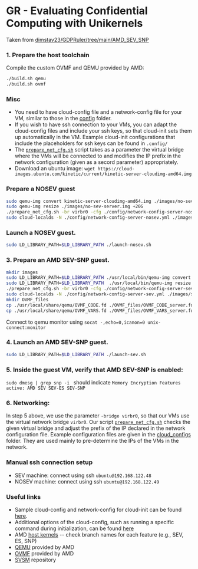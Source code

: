 # GR - Evaluating Confidential Computing with Unikernels

Taken from [dimstav23/GDPRuler/tree/main/AMD_SEV_SNP](https://github.com/dimstav23/GDPRuler/tree/main/AMD_SEV_SNP)

### 1. Prepare the host toolchain
Compile the custom OVMF and QEMU provided by AMD:

```bash
./build.sh qemu
./build.sh ovmf
```

### Misc

- You need to have cloud-config file and a network-config file for your VM, similar to those in the [config](.config/) folder.
- If you wish to have ssh connection to your VMs, you can adapt the cloud-config files and include your ssh keys, so that cloud-init sets them up automatically in the VM. Example cloud-init configurations that include the placeholders for ssh keys can be found in `.config/`
- The [`prepare_net_cfg.sh`](./prepare_net_cfg.sh) script takes as a parameter the virtual bridge where the VMs will be connected to and modifies the IP prefix in the network configuration (given as a secord parameter) appropriately.
- Download an ubuntu image: `wget https://cloud-images.ubuntu.com/kinetic/current/kinetic-server-cloudimg-amd64.img`

### Prepare a NOSEV guest

```bash
sudo qemu-img convert kinetic-server-cloudimg-amd64.img ./images/no-sev-server.img
sudo qemu-img resize ./images/no-sev-server.img +20G
./prepare_net_cfg.sh -br virbr0 -cfg ./config/network-config-server-nosev.yml
sudo cloud-localds -N ./config/network-config-server-nosev.yml ./images/server-cloud-config-nosev.iso ./config/cloud-config-server-nosev.yml
```
### Launch a NOSEV guest. 

```bash
sudo LD_LIBRARY_PATH=$LD_LIBRARY_PATH ./launch-nosev.sh
```

### 3. Prepare an AMD SEV-SNP guest.

```bash
mkdir images
sudo LD_LIBRARY_PATH=$LD_LIBRARY_PATH ./usr/local/bin/qemu-img convert kinetic-server-cloudimg-amd64.img ./images/sev-server.img
sudo LD_LIBRARY_PATH=$LD_LIBRARY_PATH  ./usr/local/bin/qemu-img resize ./images/sev-server.img +20G 
./prepare_net_cfg.sh -br virbr0 -cfg ./config/network-config-server-sev.yml
sudo cloud-localds -N ./config/network-config-server-sev.yml ./images/server-cloud-config-sev.iso ./config/cloud-config-server-sev.yml
mkdir OVMF_files
cp ./usr/local/share/qemu/OVMF_CODE.fd ./OVMF_files/OVMF_CODE_server.fd
cp ./usr/local/share/qemu/OVMF_VARS.fd ./OVMF_files/OVMF_VARS_server.fd
```

Connect to qemu monitor using `socat -,echo=0,icanon=0 unix-connect:monitor`

### 4. Launch an AMD SEV-SNP guest. 

```bash
sudo LD_LIBRARY_PATH=$LD_LIBRARY_PATH ./launch-sev.sh
```

### 5. Inside the guest VM, verify that AMD SEV-SNP is enabled:
`sudo dmesg | grep snp -i ` should indicate `Memory Encryption Features active: AMD SEV SEV-ES SEV-SNP`

### 6. Networking: 
In step 5 above, we use the parameter `-bridge virbr0`, so that our VMs use the virtual network bridge `virbr0`. 
Our script [`prepare_net_cfg.sh`](./prepare_net_cfg.sh) checks the given virtual bridge and adjust the prefix of the IP declared in the network configuration file. Example configuration files are given in the [cloud_configs](./cloud_configs/) folder. They are used mainly to pre-determine the IPs of the VMs in the network.

### Manual ssh connection setup
- SEV machine: connect using ssh `ubuntu@192.168.122.48`
- NOSEV machine: connect using ssh `ubuntu@192.168.122.49`

### Useful links
- Sample cloud-config and network-config for cloud-init can be found [here](https://gist.github.com/itzg/2577205f2036f787a2bd876ae458e18e).
- Additional options of the cloud-config, such as running a specific command during initialization, can be found [here](https://www.digitalocean.com/community/tutorials/how-to-use-cloud-config-for-your-initial-server-setup)
- AMD [host kernels](https://github.com/AMDESE/linux) -- check branch names for each feature (e.g., SEV, ES, SNP)
- [QEMU](https://github.com/AMDESE/qemu) provided by AMD
- [OVMF](https://github.com/AMDESE/ovmf) provided by AMD
- [SVSM](https://github.com/AMDESE/linux-svsm) repository

